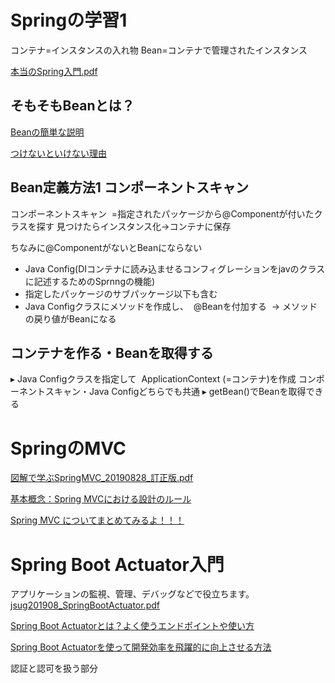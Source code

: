 # Springの学習1

コンテナ=インスタンスの入れ物
Bean=コンテナで管理されたインスタンス

[本当のSpring入門.pdf](https://github.com/kb8864/StudyNoteAndTIL/files/14975155/Spring.pdf)

## そもそもBeanとは？
[Beanの簡単な説明](https://ti-tomo-knowledge.hatenablog.com/entry/2018/06/08/204447)

[つけないといけない理由](https://www.greptips.com/posts/1318/)

## Bean定義方法1 コンポーネントスキャン
コンポーネントスキャン  =指定されたパッケージから@Componentが付いたクラスを探す
 見つけたらインスタンス化→コンテナに保存

 ちなみに@ComponentがないとBeanにならない
 - Java Config(DIコンテナに読み込ませるコンフィグレーションをjavのクラスに記述するためのSprnngの機能)
 - 指定したパッケージのサブパッケージ以下も含む
 - Java Configクラスにメソッドを作成し、  @Beanを付加する 
→ メソッドの戻り値がBeanになる


 ## コンテナを作る・Beanを取得する
▸ Java Configクラスを指定して  ApplicationContext (=コンテナ)を作成
コンポーネントスキャン・Java Configどちらでも共通 ▸ getBean()でBeanを取得できる


# SpringのMVC
[図解で学ぶSpringMVC_20190828_訂正版.pdf](https://github.com/kb8864/StudyNoteAndTIL/files/14975646/SpringMVC_20190828_.pdf)

[基本概念：Spring MVCにおける設計のルール](https://sites.google.com/site/soracane/springnitsuite/spring-mvc/02-ji-ben-gai-nian-spring-mvcniokeru-she-jinoruru)

[Spring MVC についてまとめてみるよ！！！](https://qiita.com/PonPon3/items/76318ab3524c43630761)




# Spring Boot Actuator入門
アプリケーションの監視、管理、デバッグなどで役立ちます。
[jsug201908_SpringBootActuator.pdf](https://github.com/kb8864/StudyNoteAndTIL/files/14976182/jsug201908_SpringBootActuator.pdf)

[Spring Boot Actuatorとは？よく使うエンドポイントや使い方](https://camp.trainocate.co.jp/magazine/about-spring-boot-actuator/)

[Spring Boot Actuatorを使って開発効率を飛躍的に向上させる方法](https://www.issoh.co.jp/tech/details/1931/)

認証と認可を扱う部分

